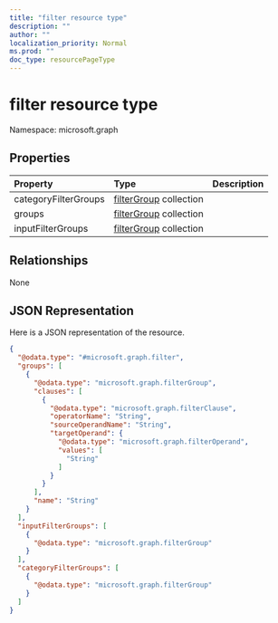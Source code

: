 ```yaml
---
title: "filter resource type"
description: ""
author: ""
localization_priority: Normal
ms.prod: ""
doc_type: resourcePageType
---
```


# filter resource type


Namespace: microsoft.graph



## Properties
|Property|Type|Description|
|:---|:---|:---|
|categoryFilterGroups|[filterGroup](../resources/filtergroup.md) collection||
|groups|[filterGroup](../resources/filtergroup.md) collection||
|inputFilterGroups|[filterGroup](../resources/filtergroup.md) collection||

## Relationships
None

## JSON Representation
Here is a JSON representation of the resource.
<!-- {
  "blockType": "resource",
  "@odata.type": "microsoft.graph.filter"
}
-->
``` json
{
  "@odata.type": "#microsoft.graph.filter",
  "groups": [
    {
      "@odata.type": "microsoft.graph.filterGroup",
      "clauses": [
        {
          "@odata.type": "microsoft.graph.filterClause",
          "operatorName": "String",
          "sourceOperandName": "String",
          "targetOperand": {
            "@odata.type": "microsoft.graph.filterOperand",
            "values": [
              "String"
            ]
          }
        }
      ],
      "name": "String"
    }
  ],
  "inputFilterGroups": [
    {
      "@odata.type": "microsoft.graph.filterGroup"
    }
  ],
  "categoryFilterGroups": [
    {
      "@odata.type": "microsoft.graph.filterGroup"
    }
  ]
}
```

